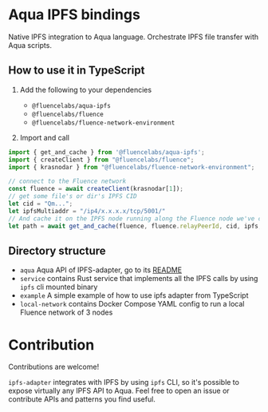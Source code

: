 # Aqua IPFS bindings
Native IPFS integration to Aqua language. Orchestrate IPFS file transfer with Aqua scripts.

## How to use it in TypeScript
1. Add the following to your dependencies
   - `@fluencelabs/aqua-ipfs`
   - `@fluencelabs/fluence` 
   - `@fluencelabs/fluence-network-environment`

2. Import and call
```typescript
import { get_and_cache } from '@fluencelabs/aqua-ipfs';
import { createClient } from "@fluencelabs/fluence";
import { krasnodar } from "@fluencelabs/fluence-network-environment";

// connect to the Fluence network
const fluence = await createClient(krasnodar[1]);
// get some file's or dir's IPFS CID
let cid = "Qm...";
let ipfsMultiaddr = "/ip4/x.x.x.x/tcp/5001/"
// And cache it on the IPFS node running along the Fluence node we've connected to
let path = await get_and_cache(fluence, fluence.relayPeerId, cid, ipfs, { ttl: 10000 });
```

## Directory structure
- `aqua` Aqua API of IPFS-adapter, go to its [README](/aqua/README.md)
- `service` contains Rust service that implements all the IPFS calls by using `ipfs` cli mounted binary
- `example` A simple example of how to use ipfs adapter from TypeScript
- `local-network` contains Docker Compose YAML config to run a local Fluence network of 3 nodes

# Contribution
Contributions are welcome!

`ipfs-adapter` integrates with IPFS by using `ipfs` CLI, so it's possible to expose virtually any IPFS API to Aqua. Feel free to open an issue or contribute APIs and patterns you find useful.
